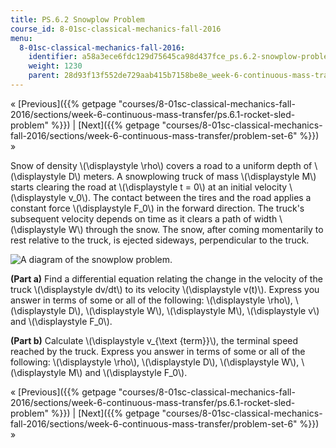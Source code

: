 ```yaml
---
title: PS.6.2 Snowplow Problem
course_id: 8-01sc-classical-mechanics-fall-2016
menu:
  8-01sc-classical-mechanics-fall-2016:
    identifier: a58a3ece6fdc129d75645ca98d437fce_ps.6.2-snowplow-problem
    weight: 1230
    parent: 28d93f13f552de729aab415b7158be8e_week-6-continuous-mass-transfer
---
```

« [Previous]({{% getpage "courses/8-01sc-classical-mechanics-fall-2016/sections/week-6-continuous-mass-transfer/ps.6.1-rocket-sled-problem" %}}) | [Next]({{% getpage "courses/8-01sc-classical-mechanics-fall-2016/sections/week-6-continuous-mass-transfer/problem-set-6" %}}) »

Snow of density \\(\\displaystyle \\rho\\) covers a road to a uniform depth of \\(\\displaystyle D\\) meters. A snowplowing truck of mass \\(\\displaystyle M\\) starts clearing the road at \\(\\displaystyle t = 0\\) at an initial velocity \\(\\displaystyle v\_0\\). The contact between the tires and the road applies a constant force \\(\\displaystyle F\_0\\) in the forward direction. The truck's subsequent velocity depends on time as it clears a path of width \\(\\displaystyle W\\) through the snow. The snow, after coming momentarily to rest relative to the truck, is ejected sideways, perpendicular to the truck.

![A diagram of the snowplow problem.](https://open-learning-course-data-ci.s3.amazonaws.com/8-01sc-classical-mechanics-fall-2016/2d2498754ef3fd0358ae040f582fb9bd_ls06_02.svg)

**(Part a)** Find a differential equation relating the change in the velocity of the truck \\(\\displaystyle dv/dt\\) to its velocity \\(\\displaystyle v(t)\\). Express you answer in terms of some or all of the following: \\(\\displaystyle \\rho\\), \\(\\displaystyle D\\), \\(\\displaystyle W\\), \\(\\displaystyle M\\), \\(\\displaystyle v\\) and \\(\\displaystyle F\_0\\).

**(Part b)** Calculate \\(\\displaystyle v\_{\\text {term}}\\), the terminal speed reached by the truck. Express you answer in terms of some or all of the following: \\(\\displaystyle \\rho\\), \\(\\displaystyle D\\), \\(\\displaystyle W\\), \\(\\displaystyle M\\) and \\(\\displaystyle F\_0\\).

« [Previous]({{% getpage "courses/8-01sc-classical-mechanics-fall-2016/sections/week-6-continuous-mass-transfer/ps.6.1-rocket-sled-problem" %}}) | [Next]({{% getpage "courses/8-01sc-classical-mechanics-fall-2016/sections/week-6-continuous-mass-transfer/problem-set-6" %}}) »
